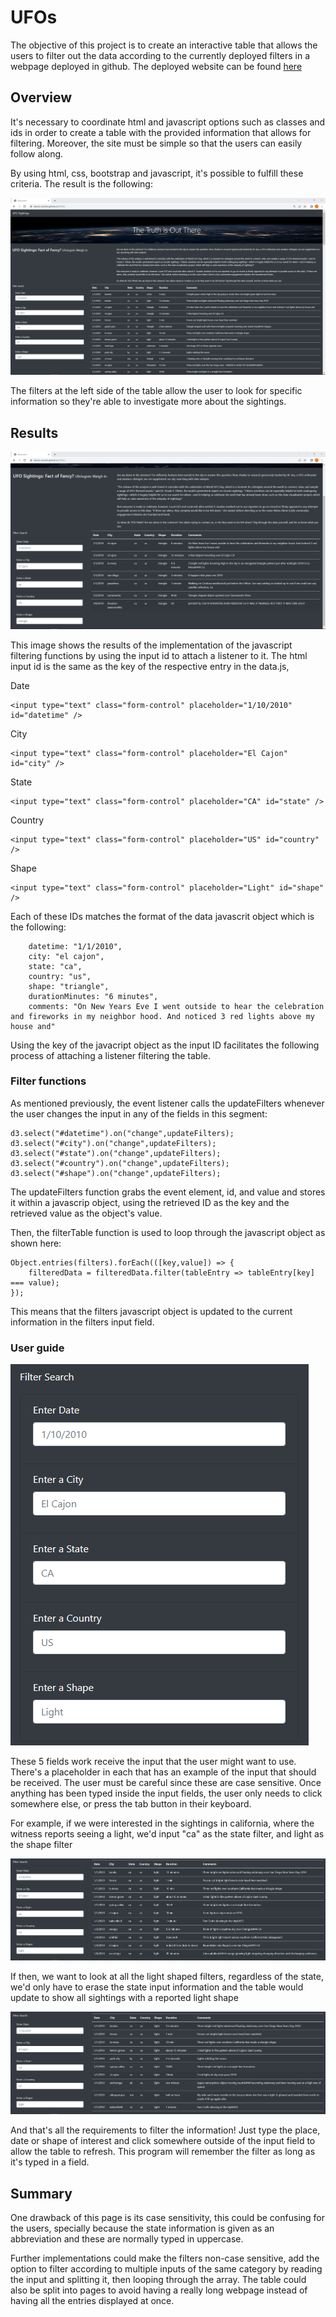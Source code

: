 # UFOs

The objective of this project is to create an interactive table that allows the users to filter out the data according to the currently deployed filters in a webpage deployed in github. The deployed website can be found [here](https://daniel-sanudo.github.io/UFOs/)

## Overview

It's necessary to coordinate html and javascript options such as classes and ids in order to create a table with the provided information that allows for filtering. Moreover, the site must be simple so that the users can easily follow along.

By using html, css, bootstrap and javascript, it's possible to fulfill these criteria. The result is the following:

![Deployed_Website](/static/images/Deployed_site.png)

The filters at the left side of the table allow the user to look for specific information so they're able to investigate more about the sightings.

## Results

![Filtered_Table](/static/images/Applied_Filters.png)

This image shows the results of the implementation of the javascript filtering functions by using the input id to attach a listener to it. The html input id is the same as the key of the respective entry in the data.js, 

Date
~~~~
<input type="text" class="form-control" placeholder="1/10/2010" id="datetime" />
~~~~

City
~~~~
<input type="text" class="form-control" placeholder="El Cajon" id="city" />
~~~~

State
~~~~
<input type="text" class="form-control" placeholder="CA" id="state" />
~~~~

Country
~~~~
<input type="text" class="form-control" placeholder="US" id="country" />
~~~~

Shape
~~~~
<input type="text" class="form-control" placeholder="Light" id="shape" />
~~~~

Each of these IDs matches the format of the data javascrit object which is the following:
~~~~
    datetime: "1/1/2010",
    city: "el cajon",
    state: "ca",
    country: "us",
    shape: "triangle",
    durationMinutes: "6 minutes",
    comments: "On New Years Eve I went outside to hear the celebration and fireworks in my neighbor hood. And noticed 3 red lights above my house and"
~~~~

Using the key of the javacript object as the input ID facilitates the following process of attaching a listener filtering the table. 

### Filter functions

As mentioned previously, the event listener calls the updateFilters whenever the user changes the input in any of the fields in this segment:

~~~~
d3.select("#datetime").on("change",updateFilters);
d3.select("#city").on("change",updateFilters);
d3.select("#state").on("change",updateFilters);
d3.select("#country").on("change",updateFilters);
d3.select("#shape").on("change",updateFilters);
~~~~

The updateFilters function grabs the event element, id, and value and stores it within a javascrip object, using the retrieved ID as the key and the retrieved value as the object's value.

Then, the filterTable function is used to loop through the javascript object as shown here:

~~~~
Object.entries(filters).forEach(([key,value]) => {
    filteredData = filteredData.filter(tableEntry => tableEntry[key] === value);
});
~~~~

This means that the filters javascript object is updated to the current information in the filters input field.

### User guide

![Clear_Filters](/static/images/Clear_Filters.png)

These 5 fields work receive the input that the user might want to use. There's a placeholder in each that has an example of the input that should be received. The user must be careful since these are case sensitive. Once anything has been typed inside the input fields, the user only needs to click somewhere else, or press the tab button in their keyboard.

For example, if we were interested in the sightings in california, where the witness reports seeing a light, we'd input "ca" as the state filter, and light as the shape filter

![CA_Light_Filters](/static/images/ca_light_filters.png)

If then, we want to look at all the light shaped filters, regardless of the state, we'd only have to erase the state input information and the table would update to show all sightings with a reported light shape

![Light_Filter](/static/images/Light_Filter.png)

And that's all the requirements to filter the information! Just type the place, date or shape of interest and click somewhere outside of the input field to allow the table to refresh. This program will remember the filter as long as it's typed in a field.

## Summary

One drawback of this page is its case sensitivity, this could be confusing for the users, specially because the state information is given as an abbreviation and these are normally typed in uppercase.

Further implementations could make the filters non-case sensitive, add the option to filter according to multiple inputs of the same category by reading the input and splitting it, then looping through the array. The table could also be split into pages to avoid having a really long webpage instead of having all the entries displayed at once.